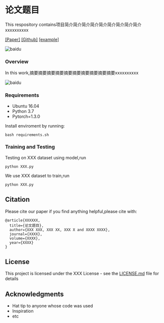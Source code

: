 # 论文题目

This respository contains项目简介简介简介简介简介简介简介简介简介xxxxxxxxxx <br>

[[Paper]](https://raw.githubusercontent.com/alibaba/ARouter/master/demo/arouter-demo.gif)
[[Github]](https://raw.githubusercontent.com/alibaba/ARouter/master/demo/arouter-demo.gif)
[[example]](https://raw.githubusercontent.com/alibaba/ARouter/master/demo/arouter-demo.gif)
    
![baidu](https://github.com/Fonnn/test/blob/master/images/test_image0.png)  

### Overview

In this work,摘要摘要摘要摘要摘要摘要摘要摘要摘要摘要xxxxxxxxxx

![baidu](https://github.com/Fonnn/test/blob/master/images/test_image1.png)

### Requirements

* Ubuntu 16.04 <br>
* Python 3.7 <br>
* Pytorch=1.3.0 <br>

Install enviroment by running:

```
bash requirements.sh
```

### Training and Testing

Testing on XXX dataset using model,run

```
python XXX.py
```

We use XXX dataset to train,run

```
python XXX.py
```

## Citation

Please cite our paper if you find anything helpful,please cite with:

```
@article{XXXXXX,
  title={论文题目},
  author={XXX XXX, XXX XX, XXX X and XXXX XXXX},
  journal={XXXX},
  volume={XXXX},
  year={XXXX}
}
```

## License

This project is licensed under the XXX License - see the [LICENSE.md](LICENSE.md) file for details

## Acknowledgments

* Hat tip to anyone whose code was used
* Inspiration
* etc
